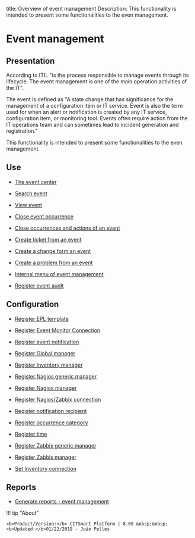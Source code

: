 title: Overview of event management
Description: This functionality is intended to present some functionalities to the even management.
# Event management

Presentation
----------------

According to ITIL "is the process responsible to manage events through its
lifecycle. The event management is one of the main operation activities of the
IT".

The event is defined as "A state change that has significance for the management
of a configuration item or IT service. Event is also the term used for when an
alert or notification is created by any IT service, configuration item, or
monitoring tool. Events often require action from the IT operations team and can
sometimes lead to incident generation and registration."

This functionality is intended to present some functionalities to the even
management.

Use
-------

- [The event center](/en-us/citsmart-platform-8/processes/event/use/the-event-center.html)

- [Search event](/en-us/citsmart-platform-8/processes/event/use/search-event.html)

- [View event](/en-us/citsmart-platform-8/processes/event/use/view-event.html)

- [Close event occurrence](/en-us/citsmart-platform-8/processes/event/use/close-event-occurrence.html)

- [Close occurrences and actions of an event](/en-us/citsmart-platform-8/processes/event/use/close-occurences-and-actions.html)

- [Create ticket from an event](/en-us/citsmart-platform-8/processes/event/use/create-ticket-from-an-event.html)

- [Create a change form an event](/en-us/citsmart-platform-8/processes/event/use/create-change-from-an-event.html)

- [Create a problem from an event](/en-us/citsmart-platform-8/processes/event/use/create-a-problem-from-an-event.html)

- [Internal menu of event management](/en-us/citsmart-platform-8/processes/event/use/internal-menu-of-event.html)

- [Register event audit](/en-us/citsmart-platform-8/processes/event/use/register-event-audit.html)

Configuration
-----------------

- [Register EPL template](/en-us/citsmart-platform-8/processes/event/configuration/register-epl-template.html)

- [Register Event Monitor Connection](/en-us/citsmart-platform-8/processes/event/configuration/register-event-monitor-connection.html)

- [Register event notification](/en-us/citsmart-platform-8/processes/event/configuration/register-event-notification.html)

- [Register Global manager](/en-us/citsmart-platform-8/processes/event/configuration/register-global-manager.html)

- [Register Inventory manager](/en-us/citsmart-platform-8/processes/event/configuration/register-inventory-manager.html)

- [Register Nagios generic manager](/en-us/citsmart-platform-8/processes/event/configuration/register-nagios-generic-manager.html)

- [Register Nagios manager](/en-us/citsmart-platform-8/processes/event/configuration/register-nagios-manager.html)

- [Register Nagios/Zabbix connection](/en-us/citsmart-platform-8/processes/event/configuration/register-nagios-zabbix-connection.html)

- [Register notification recipient](/en-us/citsmart-platform-8/processes/event/configuration/register-notification-recipient.html)

- [Register occurrence category](/en-us/citsmart-platform-8/processes/event/configuration/register-occurence-category.html)

- [Register time](/en-us/citsmart-platform-8/processes/event/configuration/register-time.html)

- [Register Zabbix generic manager](/en-us/citsmart-platform-8/processes/event/configuration/register-zabbix-generic-manager.html)

- [Register Zabbix manager](/en-us/citsmart-platform-8/processes/event/configuration/register-zabbix-manager.html)

- [Set Inventory connection](/en-us/citsmart-platform-8/processes/event/configuration/set-inventory-connection.html)

Reports
-----------

- [Generate reports - event management](/en-us/citsmart-platform-8/processes/event/use/generate-reports-event-management.html)  

!!! tip "About"

    <b>Product/Version:</b> CITSmart Platform | 8.00 &nbsp;&nbsp;
    <b>Updated:</b>01/22/2019 - João Pelles  
	

